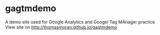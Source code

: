 # gagtmdemo
A demo site used for Google Analytics and Googel Tag MAnager practice
View site on http://thomasmoran.github.io/gagtmdemo
